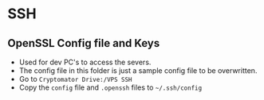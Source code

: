 # SSH

## OpenSSL Config file and Keys

- Used for dev PC's to access the severs.
- The config file in this folder is just a sample config file to be overwritten.
- Go to `Cryptomator Drive:/VPS SSH`
- Copy the `config` file and `.openssh` files to `~/.ssh/config`
